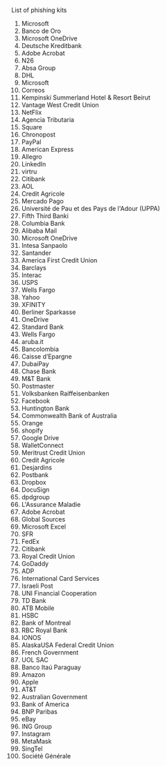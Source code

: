 List of phishing kits
1. Microsoft
2. Banco de Oro
3. Microsoft OneDrive
4. Deutsche Kreditbank
5. Adobe Acrobat
6. N26
7. Absa Group
8. DHL
9. Microsoft
10. Correos
11. Kempinski Summerland Hotel & Resort Beirut
12. Vantage West Credit Union
13. NetFlix
14. Agencia Tributaria
15. Square
16. Chronopost
17. PayPal
18. American Express
19. Allegro
20. LinkedIn
21. virtru
22. Citibank
23. AOL
24. Credit Agricole
25. Mercado Pago
26. Université de Pau et des Pays de l'Adour (UPPA)
27. Fifth Third Banki
28. Columbia Bank
29. Alibaba Mail
30. Microsoft OneDrive
31. Intesa Sanpaolo
32. Santander
33. America First Credit Union
34. Barclays
35. Interac
36. USPS
37. Wells Fargo
38. Yahoo
39. XFINITY
40. Berliner Sparkasse
41. OneDrive
42. Standard Bank
43. Wells Fargo
44. aruba.it
45. Bancolombia
46. Caisse d’Epargne
47. DubaiPay
48. Chase Bank
49. M&T Bank
50. Postmaster
51. Volksbanken Raiffeisenbanken
52. Facebook
53. Huntington Bank
54. Commonwealth Bank of Australia
55. Orange
56. shopify
57. Google Drive
58. WalletConnect
59. Meritrust Credit Union
60. Credit Agricole
61. Desjardins
62. Postbank
63. Dropbox
64. DocuSign
65. dpdgroup
66. L'Assurance Maladie
67. Adobe Acrobat
68. Global Sources
69. Microsoft Excel
70. SFR
71. FedEx
72. Citibank
73. Royal Credit Union
74. GoDaddy
75. ADP
76. International Card Services
77. Israeli Post
78. UNI Financial Cooperation
79. TD Bank
80. ATB Mobile
81. HSBC
82. Bank of Montreal
83. RBC Royal Bank
84. IONOS
85. AlaskaUSA Federal Credit Union
86. French Government
87. UOL SAC
88. Banco Itaú Paraguay
89. Amazon
90. Apple
91. AT&T
92. Australian Government
93. Bank of America
94. BNP Paribas
95. eBay
96. ING Group
97. Instagram
98. MetaMask
99. SingTel
100. Société Générale